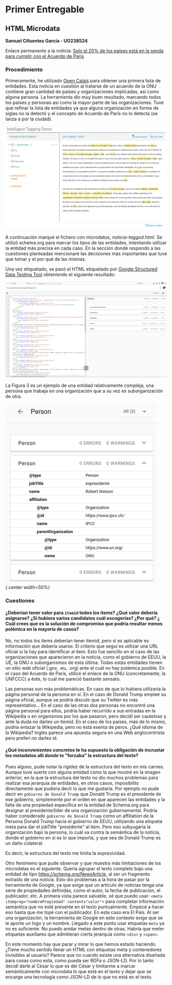 ﻿---
colorlinks: true

---

# Primer Entregable
## HTML Microdata
**Samuel Cifuentes García - UO238524**


Enlace permanente a la noticia: [Solo el 20% de los países está en la senda para cumplir con el Acuerdo de París](https://elpais.com/sociedad/2019/11/05/actualidad/1572948813_120202.html)

### Procedimiento
Primeramente, he utilizado [Open Calais](http://www.opencalais.com/) para obtener una primera lista de entidades. Esta noticia en cuestión al tratarse de un acuerdo de la ONU contiene gran cantidad de países y organizaciones implicadas, así como alguna persona. La herramienta dio muy buen resultado, marcando todos los países y personas así como la mayor parte de las organizaciones. Tuve que refinar la lista de entidades ya que alguna organización en forma de siglas no la detectó y el concepto de Acuerdo de París no lo detecta (se lanza a por la ciudad).

![Salida de Open Calais](./img/opencalais.png)

A continuación marqué el fichero con microdatos, _noticia-tagged.html_. Se utilizó schema.org para marcar los tipos de las entidades, intentando utilizar la entidad más precisa en cada caso. En la sección donde respondo a las cuestiones planteadas mencionaré las decisiones más importantes que tuve que tomar y el por qué de las mismas.

Una vez etiquetado, se pasó el HTML etiquetado por [Google Structured Data Testing Tool](https://search.google.com/structured-data/testing-tool/u/0/) obteniendo el siguiente resultado:

![Resultados de Google Structure Data Testing Tool](./img/structdata.png)

La Figura 3 es un ejemplo de una entidad relativamente compleja, una persona que trabaja en una organización que a su vez es suborganización de otra.

![Una entidad interesante](./img/robertwatson.png){.center width=50%}

### Cuestiones
#### ¿Deberían tener valor para `itemid` todos los ítems? ¿Qué valor debería asignarse? ¿Si hubiera varios candidatos cuál escogerías? ¿Por qué? ¿ Cuál crees que es la solución de compromiso que podría resultar menos polémica en la mayoría de casos?
No, no todos los ítems deberían tener itemid, pero sí es aplicable es información que debería usarse.
El criterio que seguí es utilizar una URL oficial si la hay para identificar al ítem. Esto fue sencillo en el caso de las organizaciones que aparecieron en la noticia, como el gobierno de EEUU, la UE, la ONU o suborganismos de esta última. Todas estas entidades tienen un sitio web oficial (.gov, .eu, .org) ante el cuál no hay polémica posible. En el caso del Acuerdo de París, utilicé el enlace de la ONU (concretamente, la UNFCCC) a éste, lo cuál me pareció bastante sensato.

Las personas son más problemáticas. En caso de que lo hubiera utilizaría la página personal de la persona en sí. En el caso de Donald Trump empleé su página oficial, aunque se podría discutir que su Twitter es más representativo... En el caso de las otras dos personas no encontré una página personal para ellos, podría haber recurrido a sus entradas en la Wikipedia o en organismos por los que pasaron, pero decidí ser cauteloso y ante la duda no darles un itemid.
En el caso de los países, más de lo mismo, podría enlazar la Wikipedia, pero no está exenta de peros. ¿Qué idioma de la Wikipedia? Inglés parece una apuesta segura en una Web anglocentrista pero preferí no darles id.

#### ¿Qué inconvenientes concretos te ha supuesto la obligación de incrustar los metadatos allí donde te "forzaba" la estructura del texto?
Pues alguno, pude notar la rigidez de la estructura del texto en mis carnes. Aunque tuve suerte con alguna entidad como la que mostré en la imagen anterior, en la que la estructura del texto no dio muchos problemas para realizar esa jerarquía de entidades, en otros casos, imposibilito directamente que pudiera decir lo que me gustaría. Por ejemplo no pude decir en `gobierno de Donald Trump` que Donald Trump es el presidente de ese gobierno, simplemente por el orden en que aparecen las entidades y la falta de una propiedad específica en la entidad de Schema.org para designar al presidente/líder de una organización gubernamental. Podría haber considerado `gobierno de Donald Trump` como un affiliation de la Persona Donald Trump hacia el gobierno de EEUU, utilizando una etiqueta meta para dar el jobTitle "presidente" al item. Pero eso subyugaría la organización bajo la persona, lo cuál va contra la semántica de la noticia, donde el gobierno en sí es lo que importa, y que sea de Donald Trump es un daño colateral.
 
Es decir, la estructura del texto me limita la expresividad.

Otro fenómeno que pude observar y que muestra más limitaciones de los microdatas es el siguiente. Quería agrupar el texto completo bajo una entidad de tipo https://schema.org/NewsArticle, al ser un fragmento extraído de una noticia. Esto dio problemas a la hora de pasar por la herramienta de Google, ya que exige que un artículo de noticias tenga una serie de propiedades definidas, como el autor, la fecha de publicación, el publicador, etc. A primera vista parece salvable, sé que puedo usar:  `<meta itemprop="nombrePropiedad" content="valor">`  para completar información semántica que no esté presente en el texto puntualmente. Empecé a hacer eso hasta que me topé con el publicador. En este caso era El País. Al ser una organización, la herramienta de Google en este contexto exige que se le aporte un logo y un nombre. Llegado a este punto usar etiquetas `meta` ya no es suficiente. No puedo anidar metas dentro de otras. Habría que meter etiquetas auxiliares que admitieran cierta jerarquía como `<div>` y `<span>`.  

En este momento hay que parar y mirar lo que hemos estado haciendo. ¿Tiene mucho sentido llenar un HTML con etiquetas meta y contenedores invisibles al usuario? Parece que no cuando existe una alternativa diseñada para cosas como esta, como pueda ser RDFa o JSON-LD. Por lo tanto decidí darle al César lo que es del César y limitarme a marcar semánticamente con microdata lo que está en el texto y dejar que se encarge una tecnología como JSON-LD de lo que no está en el texto.
